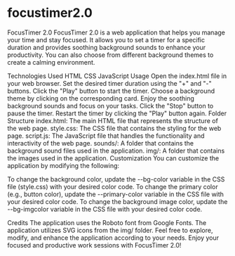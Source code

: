# focustimer2.0

FocusTimer 2.0
FocusTimer 2.0 is a web application that helps you manage your time and stay focused. It allows you to set a timer for a specific duration and provides soothing background sounds to enhance your productivity. You can also choose from different background themes to create a calming environment.

Technologies Used
HTML
CSS
JavaScript
Usage
Open the index.html file in your web browser.
Set the desired timer duration using the "+" and "-" buttons.
Click the "Play" button to start the timer.
Choose a background theme by clicking on the corresponding card.
Enjoy the soothing background sounds and focus on your tasks.
Click the "Stop" button to pause the timer.
Restart the timer by clicking the "Play" button again.
Folder Structure
index.html: The main HTML file that represents the structure of the web page.
style.css: The CSS file that contains the styling for the web page.
script.js: The JavaScript file that handles the functionality and interactivity of the web page.
sounds/: A folder that contains the background sound files used in the application.
img/: A folder that contains the images used in the application.
Customization
You can customize the application by modifying the following:

To change the background color, update the --bg-color variable in the CSS file (style.css) with your desired color code.
To change the primary color (e.g., button color), update the --primary-color variable in the CSS file with your desired color code.
To change the background image color, update the --bg-imgcolor variable in the CSS file with your desired color code.

Credits
The application uses the Roboto font from Google Fonts.
The application utilizes SVG icons from the img/ folder.
Feel free to explore, modify, and enhance the application according to your needs. Enjoy your focused and productive work sessions with FocusTimer 2.0!
